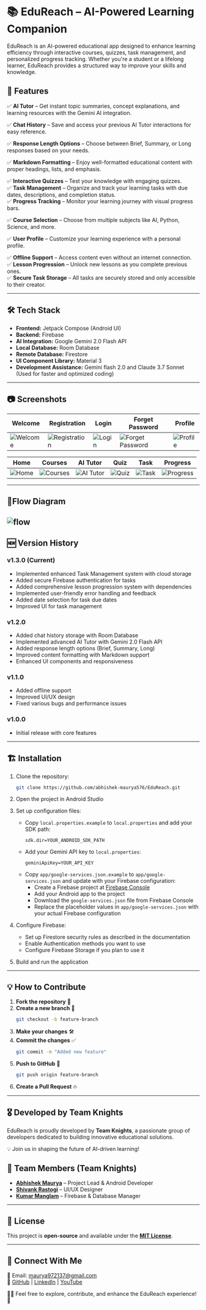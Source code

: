 # 📚 EduReach – AI-Powered Learning Companion  

EduReach is an AI-powered educational app designed to enhance learning efficiency through interactive courses, quizzes, task management, and personalized progress tracking. Whether you're a student or a lifelong learner, EduReach provides a structured way to improve your skills and knowledge.

## 🚀 Features  

✅ **AI Tutor** – Get instant topic summaries, concept explanations, and learning resources with the Gemini AI integration.

✅ **Chat History** – Save and access your previous AI Tutor interactions for easy reference.

✅ **Response Length Options** – Choose between Brief, Summary, or Long responses based on your needs.

✅ **Markdown Formatting** – Enjoy well-formatted educational content with proper headings, lists, and emphasis.

✅ **Interactive Quizzes** – Test your knowledge with engaging quizzes.  
✅ **Task Management** – Organize and track your learning tasks with due dates, descriptions, and completion status.  
✅ **Progress Tracking** – Monitor your learning journey with visual progress bars.  

✅ **Course Selection** – Choose from multiple subjects like AI, Python, Science, and more.  

✅ **User Profile** – Customize your learning experience with a personal profile.  

✅ **Offline Support** – Access content even without an internet connection.  
✅ **Lesson Progression** – Unlock new lessons as you complete previous ones.  
✅ **Secure Task Storage** – All tasks are securely stored and only accessible to their creator.

---

## 🛠 Tech Stack  

- **Frontend:** Jetpack Compose (Android UI)  
- **Backend:** Firebase   
- **AI Integration:** Google Gemini 2.0 Flash API
- **Local Database:** Room Database
- **Remote Database:** Firestore  
- **UI Component Library:** Material 3
- **Development Assistance:** Gemini flash 2.0 and Claude 3.7 Sonnet (Used for faster and optimized coding)

---

## 📷 Screenshots  
| Welcome | Registration | Login | Forget Password | Profile |
|------|--------|------|------|---------|
| ![Welcome](image/get_started.png) | ![Registration](image/registration.png) | ![Login](image/login.png) | ![Forget Password](image/forget.png) | ![Profile](image/profile.png) |

| Home | Courses | AI Tutor | Quiz | Task | Progress |
|------|--------|---------|------|------|---------|
| ![Home](image/home.png) | ![Courses](image/courses.png) | ![AI Tutor](image/ai_tutor.png) | ![Quiz](image/quiz.png) | ![Task](image/task.png) | ![Progress](image/progress.png) |

---
##  🚀Flow Diagram
![flow](image/flow_diagram.png)
---
## 🆕 Version History




### v1.3.0 (Current)
- Implemented enhanced Task Management system with cloud storage
- Added secure Firebase authentication for tasks
- Added comprehensive lesson progression system with dependencies
- Implemented user-friendly error handling and feedback
- Added date selection for task due dates
- Improved UI for task management

### v1.2.0
- Added chat history storage with Room Database
- Implemented advanced AI Tutor with Gemini 2.0 Flash API
- Added response length options (Brief, Summary, Long)
- Improved content formatting with Markdown support
- Enhanced UI components and responsiveness

### v1.1.0
- Added offline support
- Improved UI/UX design
- Fixed various bugs and performance issues

### v1.0.0
- Initial release with core features

---

## 🏗 Installation

1. Clone the repository:
   ```bash
   git clone https://github.com/abhishek-maurya576/EduReach.git
   ```

2. Open the project in Android Studio

3. Set up configuration files:
   - Copy `local.properties.example` to `local.properties` and add your SDK path:
     ```
     sdk.dir=YOUR_ANDROID_SDK_PATH
     ```
   - Add your Gemini API key to `local.properties`:
     ```
     geminiApiKey=YOUR_API_KEY
     ```
   - Copy `app/google-services.json.example` to `app/google-services.json` and update with your Firebase configuration:
     - Create a Firebase project at [Firebase Console](https://console.firebase.google.com)
     - Add your Android app to the project
     - Download the `google-services.json` file from Firebase Console
     - Replace the placeholder values in `app/google-services.json` with your actual Firebase configuration

4. Configure Firebase:
   - Set up Firestore security rules as described in the documentation
   - Enable Authentication methods you want to use
   - Configure Firebase Storage if you plan to use it

5. Build and run the application

---

## 💡 How to Contribute  

1. **Fork the repository** 🍴  
2. **Create a new branch** 🌿  
   ```bash
   git checkout -b feature-branch
   ```
3. **Make your changes** 🛠  
4. **Commit the changes** ✅  
   ```bash
   git commit -m "Added new feature"
   ```
5. **Push to GitHub** 🚀  
   ```bash
   git push origin feature-branch
   ```
6. **Create a Pull Request** 🔥  

---

## 🎖 Developed by Team Knights  
EduReach is proudly developed by **Team Knights**, a passionate group of developers dedicated to building innovative educational solutions.  

💡 Join us in shaping the future of AI-driven learning!  

## 👥 Team Members (Team Knights)  
- [**Abhishek Maurya**](https://github.com/abhishek-maurya576) – Project Lead & Android Developer
- [**Shivank Rastogi**](https://github.com/shivank638815) – UI/UX Designer  
- [**Kumar Manglam**](https://github.com/KManglam) – Firebase & Database Manager  

---

## 📜 License  
This project is **open-source** and available under the [**MIT License**](LICENSE).  

---

## 💬 Connect With Me  
📧 Email: maurya972137@gmail.com  
🔗 [GitHub](https://github.com/abhishek-maurya576) | [LinkedIn](https://www.linkedin.com/in/abhishekmaurya9118) | [YouTube](https://youtube.com/@bforbca)  

👨‍💻 Feel free to explore, contribute, and enhance the EduReach experience! 🚀

